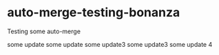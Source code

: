# auto-merge-testing-bonanza
Testing some auto-merge

some update
some update
some update3
some update3
some update 4
